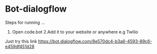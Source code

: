 # Bot-dialogflow
Steps for running ...
1. Open code.bot 
2.Add it to your website or anywhere e.g Twilio 
 
 Just try this link
https://bot.dialogflow.com/8e570dc4-b3a6-4593-89c6-e459df451d28
